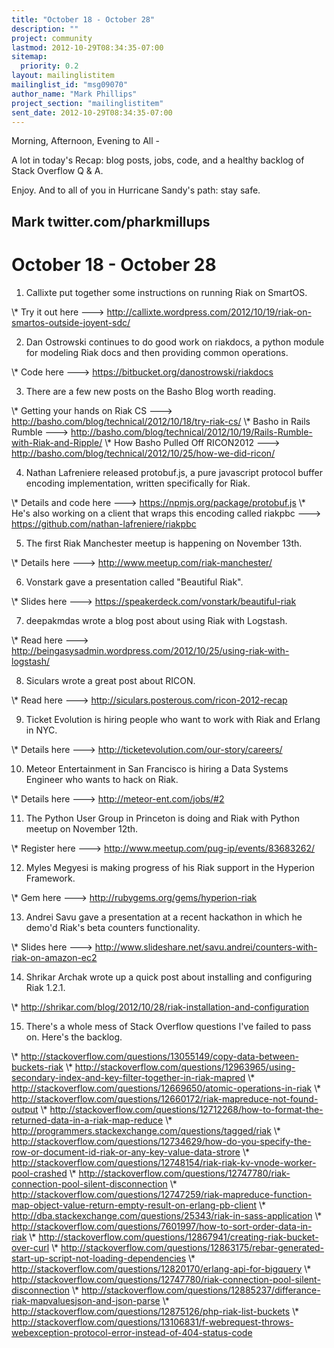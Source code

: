 ```yaml
---
title: "October 18 - October 28"
description: ""
project: community
lastmod: 2012-10-29T08:34:35-07:00
sitemap:
  priority: 0.2
layout: mailinglistitem
mailinglist_id: "msg09070"
author_name: "Mark Phillips"
project_section: "mailinglistitem"
sent_date: 2012-10-29T08:34:35-07:00
---
```



Morning, Afternoon, Evening to All -

A lot in today's Recap: blog posts, jobs, code, and a healthy backlog
of Stack Overflow Q & A.

Enjoy. And to all of you in Hurricane Sandy's path: stay safe. 

Mark
twitter.com/pharkmillups
-----------------------------------

October 18 - October 28 
==================

1) Callixte put together some instructions on running Riak on SmartOS.

\\* Try it out here ---&gt;
http://callixte.wordpress.com/2012/10/19/riak-on-smartos-outside-joyent-sdc/

2) Dan Ostrowski continues to do good work on riakdocs, a python
module for modeling Riak docs and then providing common operations.

\\* Code here ---&gt; https://bitbucket.org/danostrowski/riakdocs

3) There are a few new posts on the Basho Blog worth reading.

\\* Getting your hands on Riak CS ---&gt;
http://basho.com/blog/technical/2012/10/18/try-riak-cs/
\\* Basho in Rails Rumble ---&gt;
http://basho.com/blog/technical/2012/10/19/Rails-Rumble-with-Riak-and-Ripple/
\\* How Basho Pulled Off RICON2012 ---&gt;
http://basho.com/blog/technical/2012/10/25/how-we-did-ricon/

4) Nathan Lafreniere released protobuf.js, a pure javascript protocol
buffer encoding implementation, written specifically for Riak.

\\* Details and code here ---&gt; https://npmjs.org/package/protobuf.js
\\* He's also working on a client that wraps this encoding called
riakpbc ---&gt; https://github.com/nathan-lafreniere/riakpbc

5) The first Riak Manchester meetup is happening on November 13th.

\\* Details here ---&gt; http://www.meetup.com/riak-manchester/

6) Vonstark gave a presentation called "Beautiful Riak".

\\* Slides here ---&gt; https://speakerdeck.com/vonstark/beautiful-riak

7) deepakmdas wrote a blog post about using Riak with Logstash.

\\* Read here ---&gt;
http://beingasysadmin.wordpress.com/2012/10/25/using-riak-with-logstash/

8) Siculars wrote a great post about RICON.

\\* Read here ---&gt; http://siculars.posterous.com/ricon-2012-recap

9) Ticket Evolution is hiring people who want to work with Riak and
Erlang in NYC.

\\* Details here ---&gt; http://ticketevolution.com/our-story/careers/

10) Meteor Entertainment in San Francisco is hiring a Data Systems
Engineer who wants to hack on Riak.

\\* Details here ---&gt; http://meteor-ent.com/jobs/#2

11) The Python User Group in Princeton is doing and Riak with Python
meetup on November 12th.

\\* Register here ---&gt; http://www.meetup.com/pug-ip/events/83683262/

12) Myles Megyesi is making progress of his Riak support in the
Hyperion Framework.

\\* Gem here ---&gt; http://rubygems.org/gems/hyperion-riak

13) Andrei Savu gave a presentation at a recent hackathon in which he
demo'd Riak's beta counters functionality.

\\* Slides here ---&gt;
http://www.slideshare.net/savu.andrei/counters-with-riak-on-amazon-ec2

14) Shrikar Archak wrote up a quick post about installing and
configuring Riak 1.2.1.

\\* http://shrikar.com/blog/2012/10/28/riak-installation-and-configuration

15) There's a whole mess of Stack Overflow questions I've failed to
pass on. Here's the backlog.

\\* http://stackoverflow.com/questions/13055149/copy-data-between-buckets-riak
\\* 
http://stackoverflow.com/questions/12963965/using-secondary-index-and-key-filter-together-in-riak-mapred
\\* http://stackoverflow.com/questions/12669650/atomic-operations-in-riak
\\* http://stackoverflow.com/questions/12660172/riak-mapreduce-not-found-output
\\* 
http://stackoverflow.com/questions/12712268/how-to-format-the-returned-data-in-a-riak-map-reduce
\\* http://programmers.stackexchange.com/questions/tagged/riak
\\* 
http://stackoverflow.com/questions/12734629/how-do-you-specify-the-row-or-document-id-riak-or-any-key-value-data-strore
\\* 
http://stackoverflow.com/questions/12748154/riak-riak-kv-vnode-worker-pool-crashed
\\* 
http://stackoverflow.com/questions/12747780/riak-connection-pool-silent-disconnection
\\* 
http://stackoverflow.com/questions/12747259/riak-mapreduce-function-map-object-value-return-empty-result-on-erlang-pb-client
\\* http://dba.stackexchange.com/questions/25343/riak-in-sass-application
\\* http://stackoverflow.com/questions/7601997/how-to-sort-order-data-in-riak
\\* http://stackoverflow.com/questions/12867941/creating-riak-bucket-over-curl
\\* 
http://stackoverflow.com/questions/12863175/rebar-generated-start-up-script-not-loading-dependencies
\\* http://stackoverflow.com/questions/12820170/erlang-api-for-bigquery
\\* 
http://stackoverflow.com/questions/12747780/riak-connection-pool-silent-disconnection
\\* 
http://stackoverflow.com/questions/12885237/differance-riak-mapvaluesjson-and-json-parse
\\* http://stackoverflow.com/questions/12875126/php-riak-list-buckets
\\* 
http://stackoverflow.com/questions/13106831/f-webrequest-throws-webexception-protocol-error-instead-of-404-status-code

